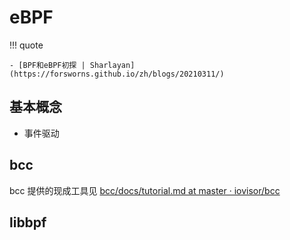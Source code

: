 # eBPF

!!! quote

    - [BPF和eBPF初探 | Sharlayan](https://forsworns.github.io/zh/blogs/20210311/)

## 基本概念

- 事件驱动

## bcc

bcc 提供的现成工具见 [bcc/docs/tutorial.md at master · iovisor/bcc](https://github.com/iovisor/bcc/blob/master/docs/tutorial.md)

## libbpf
